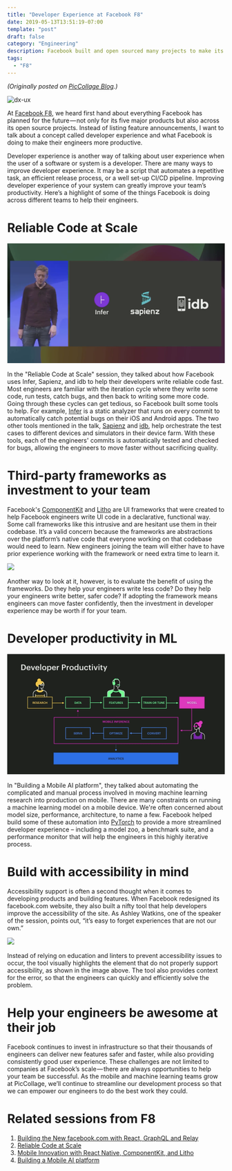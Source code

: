 ```yaml
---
title: "Developer Experience at Facebook F8"
date: 2019-05-13T13:51:19-07:00
template: "post"
draft: false
category: "Engineering"
description: Facebook built and open sourced many projects to make its developers more efficient. What can you do to boost your team's productivity?
tags:
  - "F8"
---
```


*(Originally posted on [PicCollage Blog](https://tech.pic-collage.com/developer-experience-at-any-scale-f28f0d52a8b1).)*

![dx-ux](/media/dxux.png)

At [Facebook F8](https://f8.com), we heard first hand about everything Facebook has planned for the future — not only for its five major products but also across its open source projects. Instead of listing feature announcements, I want to talk about a concept called developer experience and what Facebook is doing to make their engineers more productive.

Developer experience is another way of talking about user experience when the user of a software or system is a developer. There are many ways to improve developer experience. It may be a script that automates a repetitive task, an efficient release process, or a well set-up CI/CD pipeline. Improving developer experience of your system can greatly improve your team’s productivity. Here’s a highlight of some of the things Facebook is doing across different teams to help their engineers.

# Reliable Code at Scale

![](media/infer-sapienz-idb.png)

 In the "Reliable Code at Scale" session, they talked about how Facebook uses Infer, Sapienz, and idb to help their developers write reliable code fast. Most engineers are familiar with the iteration cycle where they write some code, run tests, catch bugs, and then back to writing some more code. Going through these cycles can get tedious, so Facebook built some tools to help. For example, [Infer](https://fbinfer.com/) is a static analyzer that runs on every commit to automatically catch potential bugs on their iOS and Android apps. The two other tools mentioned in the talk, [Sapienz](https://code.fb.com/developer-tools/sapienz-intelligent-automated-software-testing-at-scale/) and [idb](https://github.com/facebook/idb), help orchestrate the test cases to different devices and simulators in their device farm. With these tools, each of the engineers' commits is automatically tested and checked for bugs, allowing the engineers to move faster without sacrificing quality.

# Third-party frameworks as investment to your team

Facebook's [ComponentKit](https://componentkit.org/) and [Litho](http://fblitho.com) are UI frameworks that were created to help Facebook engineers write UI code in a declarative, functional way. Some call frameworks like this intrusive and are hesitant use them in their codebase. It’s a valid concern because the frameworks are abstractions over the platform’s native code that everyone working on that codebase would need to learn. New engineers joining the team will either have to have prior experience working with the framework or need extra time to learn it.

![](/media/componentkit2.png)

Another way to look at it, however, is to evaluate the benefit of using the frameworks. Do they help your engineers write less code? Do they help your engineers write better, safer code? If adopting the framework means engineers can move faster confidently, then the investment in developer experience may be worth if for your team.

# Developer productivity in ML

![](media/ml-platform.png)

In "Building a Mobile AI platform", they talked about automating the complicated and manual process involved in moving machine learning research into production on mobile. There are many constraints on running a machine learning model on a mobile device. We're often concerned about model size, performance, architecture, to name a few. Facebook helped build some of these automation into [PyTorch](https://pytorch.org/) to provide a more streamlined developer experience – including a model zoo, a benchmark suite, and a performance monitor that will help the engineers in this highly iterative process. 

# Build with accessibility in mind

Accessibility support is often a second thought when it comes to developing products and building features. When Facebook redesigned its facebook.com website, they also built a nifty tool that help developers improve the accessibility of the site. As Ashley Watkins, one of the speaker of the session, points out, “it’s easy to forget experiences that are not our own.”

![](/media/accessibility.png)

Instead of relying on education and linters to prevent accessibility issues to occur, the tool visually highlights the element that do not properly support accessibility, as shown in the image above. The tool also provides context for the error, so that the engineers can quickly and efficiently solve the problem. 

# Help your engineers be awesome at their job

Facebook continues to invest in infrastructure so that their thousands of engineers can deliver new features safer and faster, while also providing consistently good user experience. These challenges are not limited to companies at Facebook’s scale — there are always opportunities to help your team be successful. As the mobile and machine learning teams grow at PicCollage, we’ll continue to streamline our development process so that we can empower our engineers to do the best work they could.

# Related sessions from F8

1. [Building the New facebook.com with React, GraphQL and Relay](https://www.facebook.com/FacebookforDevelopers/videos/1752210688215238/)
2. [Reliable Code at Scale](https://www.facebook.com/FacebookforDevelopers/videos/745584682502299/)
3. [Mobile Innovation with React Native, ComponentKit, and Litho](https://www.facebook.com/FacebookforDevelopers/videos/440768533157155/)
4. [Building a Mobile AI platform](https://www.facebook.com/FacebookforDevelopers/videos/2268314530087371/)